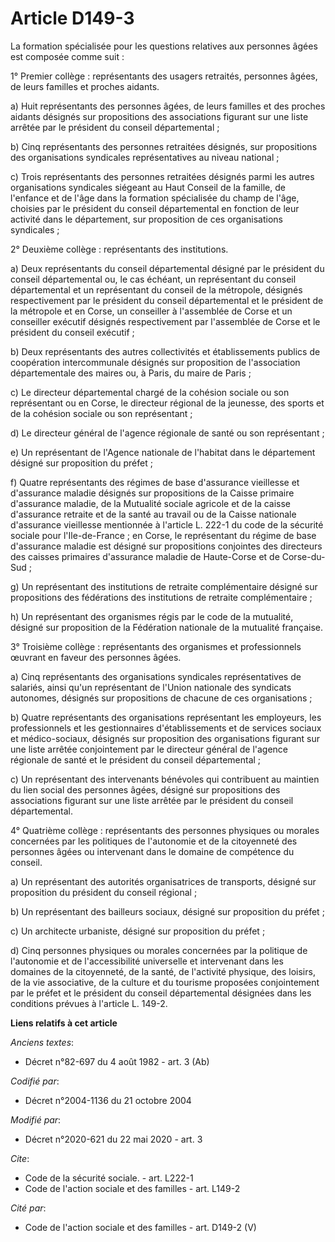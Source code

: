 # Article D149-3

La formation spécialisée pour les questions relatives aux personnes âgées est composée comme suit :

1° Premier collège : représentants des usagers retraités, personnes âgées, de leurs familles et proches aidants.

a) Huit représentants des personnes âgées, de leurs familles et des proches aidants désignés sur propositions des
associations figurant sur une liste arrêtée par le président du conseil départemental ;

b) Cinq représentants des personnes retraitées désignés, sur propositions des organisations syndicales représentatives au
niveau national ;

c) Trois représentants des personnes retraitées désignés parmi les autres organisations syndicales siégeant au Haut Conseil
de la famille, de l'enfance et de l'âge dans la formation spécialisée du champ de l'âge, choisies par le président du conseil
départemental en fonction de leur activité dans le département, sur proposition de ces organisations syndicales ;

2° Deuxième collège : représentants des institutions.

a) Deux représentants du conseil départemental désigné par le président du conseil départemental ou, le cas échéant, un
représentant du conseil départemental et un représentant du conseil de la métropole, désignés respectivement par le président
du conseil départemental et le président de la métropole et en Corse, un conseiller à l'assemblée de Corse et un conseiller
exécutif désignés respectivement par l'assemblée de Corse et le président du conseil exécutif ;

b) Deux représentants des autres collectivités et établissements publics de coopération intercommunale désignés sur
proposition de l'association départementale des maires ou, à Paris, du maire de Paris ;

c) Le directeur départemental chargé de la cohésion sociale ou son représentant ou en Corse, le directeur régional de la
jeunesse, des sports et de la cohésion sociale ou son représentant ;

d) Le directeur général de l'agence régionale de santé ou son représentant ;

e) Un représentant de l'Agence nationale de l'habitat dans le département désigné sur proposition du préfet ;

f) Quatre représentants des régimes de base d'assurance vieillesse et d'assurance maladie désignés sur propositions de la
Caisse primaire d'assurance maladie, de la Mutualité sociale agricole et de la caisse d'assurance retraite et de la santé au
travail ou de la Caisse nationale d'assurance vieillesse mentionnée à l'article L. 222-1 du code de la sécurité sociale pour
l'Ile-de-France ; en Corse, le représentant du régime de base d'assurance maladie est désigné sur propositions conjointes des
directeurs des caisses primaires d'assurance maladie de Haute-Corse et de Corse-du-Sud ;

g) Un représentant des institutions de retraite complémentaire désigné sur propositions des fédérations des institutions de
retraite complémentaire ;

h) Un représentant des organismes régis par le code de la mutualité, désigné sur proposition de la Fédération nationale de la
mutualité française.

3° Troisième collège : représentants des organismes et professionnels œuvrant en faveur des personnes âgées.

a) Cinq représentants des organisations syndicales représentatives de salariés, ainsi qu'un représentant de l'Union nationale
des syndicats autonomes, désignés sur propositions de chacune de ces organisations ;

b) Quatre représentants des organisations représentant les employeurs, les professionnels et les gestionnaires
d'établissements et de services sociaux et médico-sociaux, désignés sur proposition des organisations figurant sur une liste
arrêtée conjointement par le directeur général de l'agence régionale de santé et le président du conseil départemental ;

c) Un représentant des intervenants bénévoles qui contribuent au maintien du lien social des personnes âgées, désigné sur
propositions des associations figurant sur une liste arrêtée par le président du conseil départemental.

4° Quatrième collège : représentants des personnes physiques ou morales concernées par les politiques de l'autonomie et de la
citoyenneté des personnes âgées ou intervenant dans le domaine de compétence du conseil.

a) Un représentant des autorités organisatrices de transports, désigné sur proposition du président du conseil régional ;

b) Un représentant des bailleurs sociaux, désigné sur proposition du préfet ;

c) Un architecte urbaniste, désigné sur proposition du préfet ;

d) Cinq personnes physiques ou morales concernées par la politique de l'autonomie et de l'accessibilité universelle et
intervenant dans les domaines de la citoyenneté, de la santé, de l'activité physique, des loisirs, de la vie associative, de
la culture et du tourisme proposées conjointement par le préfet et le président du conseil départemental désignées dans les
conditions prévues à l'article L. 149-2.

**Liens relatifs à cet article**

_Anciens textes_:

  - Décret n°82-697 du 4 août 1982 - art. 3 (Ab)

_Codifié par_:

  - Décret n°2004-1136 du 21 octobre 2004

_Modifié par_:

  - Décret n°2020-621 du 22 mai 2020 - art. 3

_Cite_:

  - Code de la sécurité sociale. - art. L222-1
  - Code de l'action sociale et des familles - art. L149-2

_Cité par_:

  - Code de l'action sociale et des familles - art. D149-2 (V)
